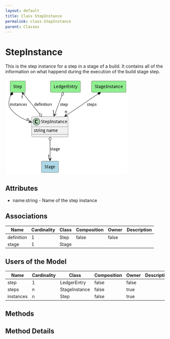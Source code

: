 ```yaml
---
layout: default
title: Class StepInstance
permalink: class-StepInstance
parent: Classes
---
```


# StepInstance

This is the step instance for a step in a stage of a build. It contains all of the information on what happend during the execution of the build stage step.

![Logical Diagram](./logical.png)

## Attributes

* name:string - Name of the step instance


## Associations

| Name | Cardinality | Class | Composition | Owner | Description |
| --- | --- | --- | --- | --- | --- |
| definition | 1 | Step | false | false |  |
| stage | 1 | Stage |  |  |  |



## Users of the Model

| Name | Cardinality | Class | Composition | Owner | Description |
| --- | --- | --- | --- | --- | --- |
| step | 1 | LedgerEntry | false | false |  |
| steps | n | StageInstance | false | true |  |
| instances | n | Step | false | true |  |





## Methods


<h2>Method Details</h2>
    

